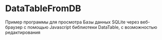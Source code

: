 # DataTableFromDB
Пример программы для просмотра Базы данных SQLite через веб-браузер с помощью Javascript библиотеки DataTable, с возможностью редактирования 

